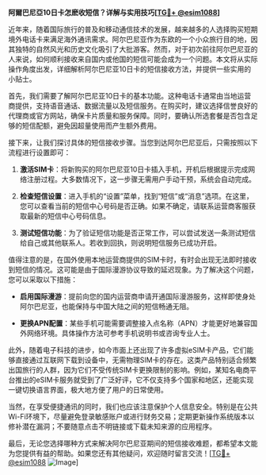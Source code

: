 **阿爾巴尼亞10日卡怎麽收短信？详解与实用技巧[[TG💪+ @esim1088](https://t.me/s/esim1088)]**

近年来，随着国际旅行的普及和移动通信技术的发展，越来越多的人选择购买短期境外电话卡来满足海外通讯需求。阿尔巴尼亚作为东欧的一个小众旅行目的地，因其独特的自然风光和历史文化吸引了大批游客。然而，对于初次前往阿尔巴尼亚的人来说，如何顺利接收来自国内或他国的短信可能会成为一个问题。本文将从实际操作角度出发，详细解析阿尔巴尼亚10日卡的短信接收方法，并提供一些实用的小贴士。

首先，我们需要了解阿尔巴尼亚10日卡的基本功能。这种电话卡通常由当地运营商提供，支持语音通话、数据流量以及短信服务。在购买时，建议选择信誉良好的代理商或官方网站，确保卡片质量和服务保障。同时，要确认所选套餐是否包含足够的短信配额，避免因超量使用而产生额外费用。

接下来，让我们探讨具体的短信接收步骤。当您到达阿尔巴尼亚后，只需按照以下流程进行设置即可：

1. **激活SIM卡**：将新购买的阿尔巴尼亚10日卡插入手机，开机后根据提示完成网络注册过程。大多数情况下，这一步骤无需用户手动干预，系统会自动完成。

2. **检查短信设置**：进入手机的“设置”菜单，找到“短信”或“消息”选项。在这里，您可以查看当前的短信中心号码是否正确。如果不确定，请联系运营商客服获取最新的短信中心号码信息。

3. **测试短信功能**：为了验证短信功能是否正常工作，可以尝试发送一条测试短信给自己或其他联系人。若收到回执，则说明短信服务已成功开启。

值得注意的是，在国外使用本地运营商提供的SIM卡时，有时会出现无法即时接收到短信的情况。这可能是由于国际漫游协议导致的延迟现象。为了解决这个问题，您可以采取以下措施：

- **启用国际漫游**：提前向您的国内运营商申请开通国际漫游服务，这样即使身处阿尔巴尼亚，也能保持与中国大陆之间的短信畅通无阻。
  
- **更换APN配置**：某些手机可能需要调整接入点名称（APN）才能更好地兼容国外网络环境。具体操作方法可参考手机说明书或咨询专业人士。

此外，随着电子科技的进步，如今市面上还出现了许多虚拟eSIM卡产品，它们能够直接通过互联网下载到设备中，无需物理SIM卡的存在。这类产品特别适合频繁出国旅行的人群，因为它们不受传统SIM卡更换限制的影响。例如，某知名电商平台推出的eSIM卡服务就受到了广泛好评，它不仅支持多个国家和地区，还能实现一键切换语言界面，极大地方便了用户的日常使用。

当然，在享受便捷通讯的同时，我们也应该注意保护个人信息安全。特别是在公共Wi-Fi环境下，尽量避免登录敏感账户或进行财务交易；定期更新操作系统版本以修补潜在漏洞；不要随意点击不明链接或下载未知来源的应用程序。

最后，无论您选择哪种方式来解决阿尔巴尼亚期间的短信接收难题，都希望本文能为您提供有益的帮助。如果您还有其他疑问，欢迎随时留言交流！[[TG💪+ @esim1088](https://t.me/s/esim1088) ![Image](https://i.postimg.cc/4NQfJmqS/Snipaste-2025-05-13-00-14-12.png)]